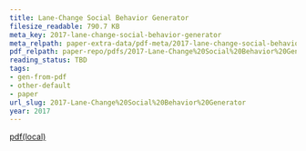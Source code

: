 ```yaml
---
title: Lane-Change Social Behavior Generator
filesize_readable: 790.7 KB
meta_key: 2017-lane-change-social-behavior-generator
meta_relpath: paper-extra-data/pdf-meta/2017-lane-change-social-behavior-generator.yaml
pdf_relpath: paper-repo/pdfs/2017-Lane-Change%20Social%20Behavior%20Generator.pdf
reading_status: TBD
tags:
- gen-from-pdf
- other-default
- paper
url_slug: 2017-Lane-Change%20Social%20Behavior%20Generator
year: 2017
---
```


[pdf(local)](../../paper-repo/pdfs/2017-Lane-Change%20Social%20Behavior%20Generator.pdf)
